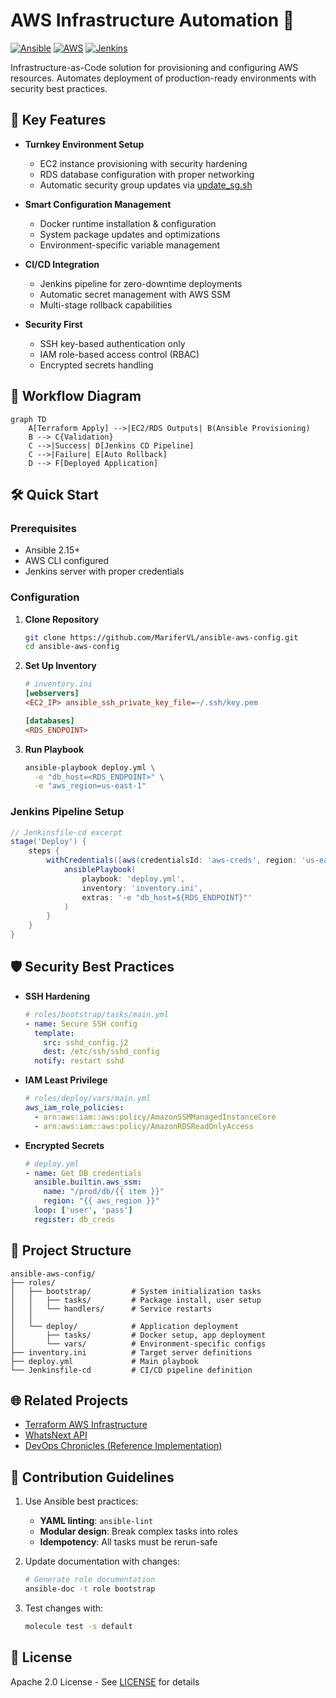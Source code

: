 ﻿# AWS Infrastructure Automation 🔧

[![Ansible](https://img.shields.io/badge/Ansible-2.15%2B-red.svg)](https://www.ansible.com/)
[![AWS](https://img.shields.io/badge/AWS-EC2%20%26%20RDS-orange.svg)](https://aws.amazon.com/)
[![Jenkins](https://img.shields.io/badge/Jenkins-CD%20Pipeline-blue.svg)](https://www.jenkins.io/)

Infrastructure-as-Code solution for provisioning and configuring AWS resources. Automates deployment of production-ready environments with security best practices.

## 🚀 Key Features
- **Turnkey Environment Setup**
  - EC2 instance provisioning with security hardening
  - RDS database configuration with proper networking
  - Automatic security group updates via [update_sg.sh](https://github.com/MariferVL/terraform-aws-infra/blob/feature/WN-1-infra-provisioning/scripts/update_sg.sh)

- **Smart Configuration Management**
  - Docker runtime installation & configuration
  - System package updates and optimizations
  - Environment-specific variable management

- **CI/CD Integration**
  - Jenkins pipeline for zero-downtime deployments
  - Automatic secret management with AWS SSM
  - Multi-stage rollback capabilities

- **Security First**
  - SSH key-based authentication only
  - IAM role-based access control (RBAC)
  - Encrypted secrets handling

## 🔄 Workflow Diagram
```mermaid
graph TD
    A[Terraform Apply] -->|EC2/RDS Outputs| B(Ansible Provisioning)
    B --> C{Validation}
    C -->|Success| D[Jenkins CD Pipeline]
    C -->|Failure| E[Auto Rollback]
    D --> F[Deployed Application]
```

## 🛠️ Quick Start

### Prerequisites
- Ansible 2.15+
- AWS CLI configured
- Jenkins server with proper credentials

### Configuration
1. **Clone Repository**
   ```bash
   git clone https://github.com/MariferVL/ansible-aws-config.git
   cd ansible-aws-config
   ```

2. **Set Up Inventory**
   ```ini
   # inventory.ini
   [webservers]
   <EC2_IP> ansible_ssh_private_key_file=~/.ssh/key.pem

   [databases]
   <RDS_ENDPOINT>
   ```

3. **Run Playbook**
   ```bash
   ansible-playbook deploy.yml \
     -e "db_host=<RDS_ENDPOINT>" \
     -e "aws_region=us-east-1"
   ```

### Jenkins Pipeline Setup
```groovy
// Jenkinsfile-cd excerpt
stage('Deploy') {
    steps {
        withCredentials([aws(credentialsId: 'aws-creds', region: 'us-east-1')]) {
            ansiblePlaybook(
                playbook: 'deploy.yml',
                inventory: 'inventory.ini',
                extras: '-e "db_host=${RDS_ENDPOINT}"'
            )
        }
    }
}
```

## 🛡 Security Best Practices
- **SSH Hardening**
  ```yaml
  # roles/bootstrap/tasks/main.yml
  - name: Secure SSH config
    template:
      src: sshd_config.j2
      dest: /etc/ssh/sshd_config
    notify: restart sshd
  ```
  
- **IAM Least Privilege**
  ```yaml
  # roles/deploy/vars/main.yml
  aws_iam_role_policies:
    - arn:aws:iam::aws:policy/AmazonSSMManagedInstanceCore
    - arn:aws:iam::aws:policy/AmazonRDSReadOnlyAccess
  ```

- **Encrypted Secrets**
  ```yaml
  # deploy.yml
  - name: Get DB credentials
    ansible.builtin.aws_ssm:
      name: "/prod/db/{{ item }}"
      region: "{{ aws_region }}"
    loop: ['user', 'pass']
    register: db_creds
  ```

## 📂 Project Structure
```
ansible-aws-config/
├── roles/
│   ├── bootstrap/         # System initialization tasks
│   │   ├── tasks/         # Package install, user setup
│   │   └── handlers/      # Service restarts
│   │
│   └── deploy/            # Application deployment
│       ├── tasks/         # Docker setup, app deployment
│       └── vars/          # Environment-specific configs
├── inventory.ini          # Target server definitions
├── deploy.yml             # Main playbook
└── Jenkinsfile-cd         # CI/CD pipeline definition
```

## 🌐 Related Projects
- [Terraform AWS Infrastructure](https://github.com/MariferVL/terraform-aws-infra)
- [WhatsNext API](https://github.com/MariferVL/whats-next-api)
- [DevOps Chronicles (Reference Implementation)](https://github.com/MariferVL/devops-chronicles-app)

## 🤝 Contribution Guidelines
1. Use Ansible best practices:
   - **YAML linting**: `ansible-lint`
   - **Modular design**: Break complex tasks into roles
   - **Idempotency**: All tasks must be rerun-safe

2. Update documentation with changes:
   ```bash
   # Generate role documentation
   ansible-doc -t role bootstrap
   ```

3. Test changes with:
   ```bash
   molecule test -s default
   ```

## 📜 License
Apache 2.0 License - See [LICENSE](LICENSE) for details
